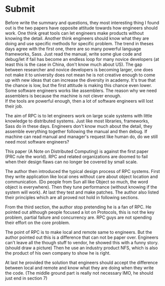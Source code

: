 # Submit

Before write the summary and questions, they most interesting thing I found out is the two papers have opposite attitude towards how engineers should work.
One think great tools can let engineers make products without knowing the detail.
Another think engineers should know what they are doing and use specific methods for
specific problem.
The trend in theses days agree with the first one, there are so many powerful language
frameworks, Sass. Just read the manual, write some glue code and debug/let if fail has become an endless loop
for many novice developers (at least this is the case in China, don't know much about US).
The gap between researcher and novice developers is becoming larger, one does not make it to
university does not mean he is not creative enough to come up with new ideas that can increase
the diversity in academy. It's true that the chance is low, but the first attitude is making this
chance even lower.
Some software engineers works like assemblers.
The reason why we need assemblers is because the machine is not clever enough.  
If the tools are powerful enough, then a lot of software engineers will lost their job.

The aim of RPC is to let engineers work on large scale systems with little knowledge to distributed systems. Just like most libraries, frameworks, Sass do in these days. Engineers don't know much about the detail, they assemble
everything together following the manual and then debug. If machine can read manual and manager's request like human do, do we still need most software engineers?


This paper (A Note on Distributed Computing) is against the first paper (PRC rule the world). RPC and related organizations are doomed to fail when their design flaws can no longer be covered by small scale.

The author then introduced the typical design process of RPC systems.
First they write application like local ones without care about object location and communication. (Do people from Sun all like Object so much, the word object is everywhere).
Then they tune performance (without knowing if the system will work).
At last they test and make patches. The author also listed their principles which are all proved not hold in following sections.

From the third section, the author stop pretending he is a fan of RPC.
He pointed out although people focused a lot on Protocols, this is not the key problem, partial failure and concurrency are. RPC guys are not spending their effort on the core problem.

The point of RPC is to make local and remote same to engineers. But the author pointed out this is a difference that can not be paper over.
Engineers can't leave all the though stuff to vendor, he showed this with
a funny story. (should draw a picture)
Then he use an industry product NFS, which is also the product of his own company to show he is right.

At last he provided the solution that engineers should accept the difference between local and remote and know what they are doing when they write the code. (The middle ground part is really not necessary IMO, he should just end in section 7)

